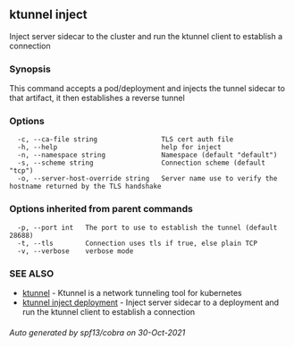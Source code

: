 ## ktunnel inject

Inject server sidecar to the cluster and run the ktunnel client to establish a connection

### Synopsis

This command accepts a pod/deployment and injects the tunnel sidecar to that artifact, 
			it then establishes a reverse tunnel

### Options

```
  -c, --ca-file string                TLS cert auth file
  -h, --help                          help for inject
  -n, --namespace string              Namespace (default "default")
  -s, --scheme string                 Connection scheme (default "tcp")
  -o, --server-host-override string   Server name use to verify the hostname returned by the TLS handshake
```

### Options inherited from parent commands

```
  -p, --port int   The port to use to establish the tunnel (default 28688)
  -t, --tls        Connection uses tls if true, else plain TCP
  -v, --verbose    verbose mode
```

### SEE ALSO

* [ktunnel](ktunnel.md)	 - Ktunnel is a network tunneling tool for kubernetes
* [ktunnel inject deployment](ktunnel_inject_deployment.md)	 - Inject server sidecar to a deployment and run the ktunnel client to establish a connection

###### Auto generated by spf13/cobra on 30-Oct-2021
